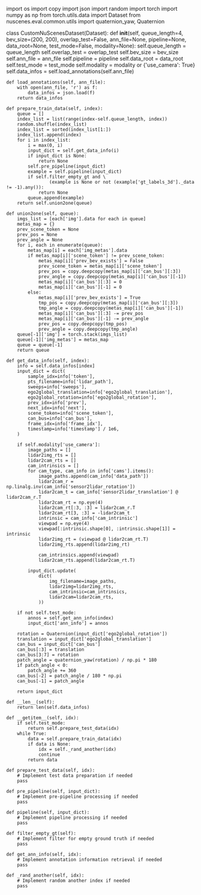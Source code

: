 import os
import copy
import json
import random
import torch
import numpy as np
from torch.utils.data import Dataset
from nuscenes.eval.common.utils import quaternion_yaw, Quaternion

class CustomNuScenesDataset(Dataset):
    def __init__(self, queue_length=4, bev_size=(200, 200), overlap_test=False, ann_file=None, pipeline=None, data_root=None, test_mode=False, modality=None):
        self.queue_length = queue_length
        self.overlap_test = overlap_test
        self.bev_size = bev_size
        self.ann_file = ann_file
        self.pipeline = pipeline
        self.data_root = data_root
        self.test_mode = test_mode
        self.modality = modality or {'use_camera': True}
        self.data_infos = self.load_annotations(self.ann_file)
        
    def load_annotations(self, ann_file):
        with open(ann_file, 'r') as f:
            data_infos = json.load(f)
        return data_infos

    def prepare_train_data(self, index):
        queue = []
        index_list = list(range(index-self.queue_length, index))
        random.shuffle(index_list)
        index_list = sorted(index_list[1:])
        index_list.append(index)
        for i in index_list:
            i = max(0, i)
            input_dict = self.get_data_info(i)
            if input_dict is None:
                return None
            self.pre_pipeline(input_dict)
            example = self.pipeline(input_dict)
            if self.filter_empty_gt and \
                    (example is None or not (example['gt_labels_3d']._data != -1).any()):
                return None
            queue.append(example)
        return self.union2one(queue)

    def union2one(self, queue):
        imgs_list = [each['img'].data for each in queue]
        metas_map = {}
        prev_scene_token = None
        prev_pos = None
        prev_angle = None
        for i, each in enumerate(queue):
            metas_map[i] = each['img_metas'].data
            if metas_map[i]['scene_token'] != prev_scene_token:
                metas_map[i]['prev_bev_exists'] = False
                prev_scene_token = metas_map[i]['scene_token']
                prev_pos = copy.deepcopy(metas_map[i]['can_bus'][:3])
                prev_angle = copy.deepcopy(metas_map[i]['can_bus'][-1])
                metas_map[i]['can_bus'][:3] = 0
                metas_map[i]['can_bus'][-1] = 0
            else:
                metas_map[i]['prev_bev_exists'] = True
                tmp_pos = copy.deepcopy(metas_map[i]['can_bus'][:3])
                tmp_angle = copy.deepcopy(metas_map[i]['can_bus'][-1])
                metas_map[i]['can_bus'][:3] -= prev_pos
                metas_map[i]['can_bus'][-1] -= prev_angle
                prev_pos = copy.deepcopy(tmp_pos)
                prev_angle = copy.deepcopy(tmp_angle)
        queue[-1]['img'] = torch.stack(imgs_list)
        queue[-1]['img_metas'] = metas_map
        queue = queue[-1]
        return queue

    def get_data_info(self, index):
        info = self.data_infos[index]
        input_dict = dict(
            sample_idx=info['token'],
            pts_filename=info['lidar_path'],
            sweeps=info['sweeps'],
            ego2global_translation=info['ego2global_translation'],
            ego2global_rotation=info['ego2global_rotation'],
            prev_idx=info['prev'],
            next_idx=info['next'],
            scene_token=info['scene_token'],
            can_bus=info['can_bus'],
            frame_idx=info['frame_idx'],
            timestamp=info['timestamp'] / 1e6,
        )

        if self.modality['use_camera']:
            image_paths = []
            lidar2img_rts = []
            lidar2cam_rts = []
            cam_intrinsics = []
            for cam_type, cam_info in info['cams'].items():
                image_paths.append(cam_info['data_path'])
                lidar2cam_r = np.linalg.inv(cam_info['sensor2lidar_rotation'])
                lidar2cam_t = cam_info['sensor2lidar_translation'] @ lidar2cam_r.T
                lidar2cam_rt = np.eye(4)
                lidar2cam_rt[:3, :3] = lidar2cam_r.T
                lidar2cam_rt[3, :3] = -lidar2cam_t
                intrinsic = cam_info['cam_intrinsic']
                viewpad = np.eye(4)
                viewpad[:intrinsic.shape[0], :intrinsic.shape[1]] = intrinsic
                lidar2img_rt = (viewpad @ lidar2cam_rt.T)
                lidar2img_rts.append(lidar2img_rt)

                cam_intrinsics.append(viewpad)
                lidar2cam_rts.append(lidar2cam_rt.T)

            input_dict.update(
                dict(
                    img_filename=image_paths,
                    lidar2img=lidar2img_rts,
                    cam_intrinsic=cam_intrinsics,
                    lidar2cam=lidar2cam_rts,
                ))

        if not self.test_mode:
            annos = self.get_ann_info(index)
            input_dict['ann_info'] = annos

        rotation = Quaternion(input_dict['ego2global_rotation'])
        translation = input_dict['ego2global_translation']
        can_bus = input_dict['can_bus']
        can_bus[:3] = translation
        can_bus[3:7] = rotation
        patch_angle = quaternion_yaw(rotation) / np.pi * 180
        if patch_angle < 0:
            patch_angle += 360
        can_bus[-2] = patch_angle / 180 * np.pi
        can_bus[-1] = patch_angle

        return input_dict

    def __len__(self):
        return len(self.data_infos)

    def __getitem__(self, idx):
        if self.test_mode:
            return self.prepare_test_data(idx)
        while True:
            data = self.prepare_train_data(idx)
            if data is None:
                idx = self._rand_another(idx)
                continue
            return data

    def prepare_test_data(self, idx):
        # Implement test data preparation if needed
        pass

    def pre_pipeline(self, input_dict):
        # Implement pre-pipeline processing if needed
        pass

    def pipeline(self, input_dict):
        # Implement pipeline processing if needed
        pass

    def filter_empty_gt(self):
        # Implement filter for empty ground truth if needed
        pass

    def get_ann_info(self, idx):
        # Implement annotation information retrieval if needed
        pass

    def _rand_another(self, idx):
        # Implement random another index if needed
        pass

